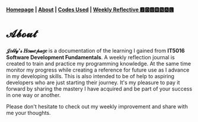 #### [Homepage](jolly20220861.github.io)   | [About](https://jolly20220861.github.io/about)   | [Codes Used](https://jolly20220861.github.io/Codes)   | [Weekly Reflective 🅹🅾🆄🆁🅽🅰🅻](https://jolly20220861.github.io/journals)

# 𝓐𝓫𝓸𝓾𝓽
**𝒥𝑜𝓁𝓁𝓎'𝓈 𝐻𝑜𝓂𝑒𝓅𝒶𝑔𝑒** is a documentation of the learning I gained from **IT5016 Software Development Fundamentals**. A weekly reflection journal is created to train and practice my programming knowledge.  At the same time monitor my progress while creating a reference for future use as I advance in my developing skills.  This is also intended to be of help to aspiring developers who are just starting their journey.  It's my pleasure to pay it forward by sharing the mastery I have acquired and be part of your success in one way or another.

Please don't hesitate to check out my weekly improvement and share with me your thoughts.
